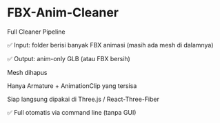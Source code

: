 # FBX-Anim-Cleaner
Full Cleaner Pipeline

✅ Input: folder berisi banyak FBX animasi (masih ada mesh di dalamnya)

✅ Output: anim-only GLB (atau FBX bersih)

Mesh dihapus

Hanya Armature + AnimationClip yang tersisa

Siap langsung dipakai di Three.js / React-Three-Fiber

✅ Full otomatis via command line (tanpa GUI)
